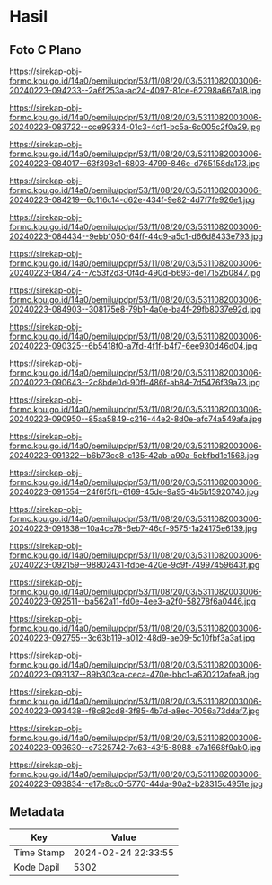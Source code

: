 # Hasil

## Foto C Plano

https://sirekap-obj-formc.kpu.go.id/14a0/pemilu/pdpr/53/11/08/20/03/5311082003006-20240223-094233--2a6f253a-ac24-4097-81ce-62798a667a18.jpg

https://sirekap-obj-formc.kpu.go.id/14a0/pemilu/pdpr/53/11/08/20/03/5311082003006-20240223-083722--cce99334-01c3-4cf1-bc5a-6c005c2f0a29.jpg

https://sirekap-obj-formc.kpu.go.id/14a0/pemilu/pdpr/53/11/08/20/03/5311082003006-20240223-084017--63f398e1-6803-4799-846e-d765158da173.jpg

https://sirekap-obj-formc.kpu.go.id/14a0/pemilu/pdpr/53/11/08/20/03/5311082003006-20240223-084219--6c116c14-d62e-434f-9e82-4d7f7fe926e1.jpg

https://sirekap-obj-formc.kpu.go.id/14a0/pemilu/pdpr/53/11/08/20/03/5311082003006-20240223-084434--9ebb1050-64ff-44d9-a5c1-d66d8433e793.jpg

https://sirekap-obj-formc.kpu.go.id/14a0/pemilu/pdpr/53/11/08/20/03/5311082003006-20240223-084724--7c53f2d3-0f4d-490d-b693-de17152b0847.jpg

https://sirekap-obj-formc.kpu.go.id/14a0/pemilu/pdpr/53/11/08/20/03/5311082003006-20240223-084903--308175e8-79b1-4a0e-ba4f-29fb8037e92d.jpg

https://sirekap-obj-formc.kpu.go.id/14a0/pemilu/pdpr/53/11/08/20/03/5311082003006-20240223-090325--6b5418f0-a7fd-4f1f-b4f7-6ee930d46d04.jpg

https://sirekap-obj-formc.kpu.go.id/14a0/pemilu/pdpr/53/11/08/20/03/5311082003006-20240223-090643--2c8bde0d-90ff-486f-ab84-7d5476f39a73.jpg

https://sirekap-obj-formc.kpu.go.id/14a0/pemilu/pdpr/53/11/08/20/03/5311082003006-20240223-090950--85aa5849-c216-44e2-8d0e-afc74a549afa.jpg

https://sirekap-obj-formc.kpu.go.id/14a0/pemilu/pdpr/53/11/08/20/03/5311082003006-20240223-091322--b6b73cc8-c135-42ab-a90a-5ebfbd1e1568.jpg

https://sirekap-obj-formc.kpu.go.id/14a0/pemilu/pdpr/53/11/08/20/03/5311082003006-20240223-091554--24f6f5fb-6169-45de-9a95-4b5b15920740.jpg

https://sirekap-obj-formc.kpu.go.id/14a0/pemilu/pdpr/53/11/08/20/03/5311082003006-20240223-091838--10a4ce78-6eb7-46cf-9575-1a24175e6139.jpg

https://sirekap-obj-formc.kpu.go.id/14a0/pemilu/pdpr/53/11/08/20/03/5311082003006-20240223-092159--98802431-fdbe-420e-9c9f-74997459643f.jpg

https://sirekap-obj-formc.kpu.go.id/14a0/pemilu/pdpr/53/11/08/20/03/5311082003006-20240223-092511--ba562a11-fd0e-4ee3-a2f0-58278f6a0446.jpg

https://sirekap-obj-formc.kpu.go.id/14a0/pemilu/pdpr/53/11/08/20/03/5311082003006-20240223-092755--3c63b119-a012-48d9-ae09-5c10fbf3a3af.jpg

https://sirekap-obj-formc.kpu.go.id/14a0/pemilu/pdpr/53/11/08/20/03/5311082003006-20240223-093137--89b303ca-ceca-470e-bbc1-a670212afea8.jpg

https://sirekap-obj-formc.kpu.go.id/14a0/pemilu/pdpr/53/11/08/20/03/5311082003006-20240223-093438--f8c82cd8-3f85-4b7d-a8ec-7056a73ddaf7.jpg

https://sirekap-obj-formc.kpu.go.id/14a0/pemilu/pdpr/53/11/08/20/03/5311082003006-20240223-093630--e7325742-7c63-43f5-8988-c7a1668f9ab0.jpg

https://sirekap-obj-formc.kpu.go.id/14a0/pemilu/pdpr/53/11/08/20/03/5311082003006-20240223-093834--e17e8cc0-5770-44da-90a2-b28315c4951e.jpg


## Metadata

| Key        | Value               |
| ---------- | ------------------- |
| Time Stamp | 2024-02-24 22:33:55 |
| Kode Dapil | 5302                |



